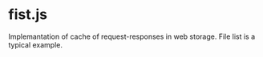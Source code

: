 # fist.js
Implemantation of cache of request-responses in web storage. File list is a typical example.
